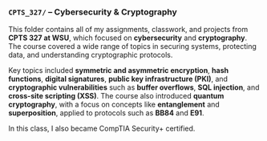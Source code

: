 ### `CPTS_327/` – Cybersecurity & Cryptography

This folder contains all of my assignments, classwork, and projects from **CPTS 327 at WSU**, which focused on **cybersecurity** and **cryptography**. The course covered a wide range of topics in securing systems, protecting data, and understanding cryptographic protocols.

Key topics included **symmetric and asymmetric encryption**, **hash functions**, **digital signatures**, **public key infrastructure (PKI)**, and **cryptographic vulnerabilities** such as **buffer overflows**, **SQL injection**, and **cross-site scripting (XSS)**. The course also introduced **quantum cryptography**, with a focus on concepts like **entanglement** and **superposition**, applied to protocols such as **BB84** and **E91**.

In this class, I also became CompTIA Security+ certified.
